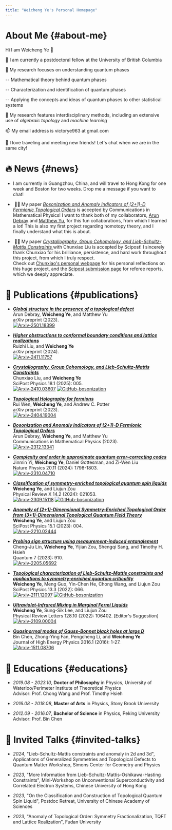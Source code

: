 ```yaml
---
title: "Weicheng Ye's Personal Homepage"
---
```


# About Me {#about-me}

Hi I am Weicheng Ye 👋

🔭 I am currently a postdoctoral fellow at the University of British Columbia

👀 My research focuses on understanding quantum phases

-- Mathematical theory behind quantum phases

-- Characterization and identification of quantum phases

-- Applying the concepts and ideas of quantum phases to other statistical systems

🤔 My research features interdisciplinary methods, including an extensive use of *algebraic topology* and *machine learning*

📫 My email address is victorye963 at gmail.com

💬 I love traveling and meeting new friends! Let's chat when we are in the same city!

<!-- 📝 Check out my [blog](/blogs) for more thoughts and updates! -->

# 🔥 News {#news}

- I am currently in Guangzhou, China, and will travel to Hong Kong for one week and Boston for two weeks. Drop me a message if you want to chat!

- &nbsp;🎉🎉 My paper <a href='https://arxiv.org/abs/2312.13341'><em>Bosonization and Anomaly Indicators of (2+1)-D Fermionic Topological Orders</em><a> is accepted by Communications in Mathematical Physics! I want to thank both of my collaborators, <a href='https://adebray.github.io'>Arun Debray</a> and <a href='https://www.maths.ox.ac.uk/people/matthew.yu'>Matthew Yu</a>, for this fun collaborations, from which I learned a lot! This is also my first project regarding homotopy theory, and I finally understand what this is about.

- &nbsp;🎉🎉 My paper <a href='https://arxiv.org/abs/2410.03607v2'><em>Crystallography, Group Cohomology, and Lieb-Schultz-Mattis Constraints</em> </a> with Chunxiao Liu</a> is accepted by Scipost! I sincerely thank Chunxiao for his brilliance, persistence, and hard work throughout this project, from which I truly respect. <br/>Check out <a href='https://chxliu.github.io/'>Chunxiao's personal webpage</a> for his personal reflections on this huge project, and the <a href='https://scipost.org/submissions/2410.03607v2/'>Scipost submission page</a> for referee reports, which we deeply appreciate. 

# 📝 Publications {#publications}

- ***[Global structure in the presence of a topological defect](https://arxiv.org/abs/2501.18399)*** <br>
  Arun Debray, **Weicheng Ye**, and Matthew Yu <br>
  arXiv preprint (2023). <br>
  <a href="https://arxiv.org/abs/2501.18399" class="no-trailing-icon"><img src="https://img.shields.io/badge/arXiv-2501.18399-b31b1b.svg?style=flat-square" alt="Arxiv-2501.18399"/></a>

- ***[Higher obstructions to conformal boundary conditions and lattice realizations](https://arxiv.org/abs/2411.11757)*** <br>
  Ruizhi Liu, and **Weicheng Ye** <br>
  arXiv preprint (2024). <br>
  <a href="https://arxiv.org/abs/2411.11757" class="no-trailing-icon"><img src="https://img.shields.io/badge/arXiv-2411.11757-b31b1b.svg?style=flat-square" alt="Arxiv-2411.11757"/></a>

- ***[Crystallography, Group Cohomology, and Lieb-Schultz-Mattis Constraints](https://doi.org/10.21468/SciPostPhys.18.5.161)*** <br>
  Chunxiao Liu, and **Weicheng Ye** <br>
  SciPost Physics 18.1 (2025): 005. <br>
  <a href="https://arxiv.org/abs/2410.03607" class="no-trailing-icon"><img src="https://img.shields.io/badge/arXiv-2410.03607-b31b1b.svg?style=flat-square" alt="Arxiv-2410.03607"/></a>  <a href="https://github.com/chxliu/Space-Group-Cohomology-and-LSM" class="no-trailing-icon"><img src="https://img.shields.io/badge/GitHub-LSM3D-181717.svg?style=flat-square" alt="GitHub-bosonization"/></a>


- ***[Topological Holography for fermions](https://arxiv.org/abs/2404.19004)*** <br>
  Rui Wen, **Weicheng Ye**, and Andrew C. Potter <br>
  arXiv preprint (2023). <br>
  <a href="https://arxiv.org/abs/2404.19004" class="no-trailing-icon"><img src="https://img.shields.io/badge/arXiv-2404.19004-b31b1b.svg?style=flat-square" alt="Arxiv-2404.19004"/></a>

- ***[Bosonization and Anomaly Indicators of (2+1)-D Fermionic Topological Orders](https://arxiv.org/abs/2312.13341)*** <br>
  Arun Debray, **Weicheng Ye**, and Matthew Yu <br>
  Communications in Mathematical Physics (2023). <br>
  <a href="https://arxiv.org/abs/2312.13341" class="no-trailing-icon"><img src="https://img.shields.io/badge/arXiv-2312.13341-b31b1b.svg?style=flat-square" alt="Arxiv-2312.13341"/></a>

- ***[Complexity and order in approximate quantum error-correcting codes](https://doi.org/10.1038/s41567-024-02621-x)*** <br>
  Jinmin Yi, **Weicheng Ye**, Daniel Gottesman, and Zi-Wen Liu <br>
  Nature Physics 20.11 (2024): 1798-1803. <br>
  <a href="https://arxiv.org/abs/2310.04710" class="no-trailing-icon"><img src="https://img.shields.io/badge/arXiv-2310.04710-b31b1b.svg?style=flat-square" alt="Arxiv-2310.04710"/></a>

- ***[Classification of symmetry-enriched topological quantum spin liquids](https://doi.org/10.1103/PhysRevX.14.021053)*** <br>
  **Weicheng Ye**, and Liujun Zou <br>
  Physical Review X 14.2 (2024): 021053. <br>
  <a href="https://arxiv.org/abs/2309.15118" class="no-trailing-icon"><img src="https://img.shields.io/badge/arXiv-2309.15118-b31b1b.svg?style=flat-square" alt="Arxiv-2309.15118"/></a>
  <a href="https://github.com/Weicheng-Ye/Classification-of-QSL" class="no-trailing-icon"><img src="https://img.shields.io/badge/GitHub-TQSL-181717.svg?style=flat-square" alt="GitHub-bosonization"/></a>

- ***[Anomaly of (2+1)-Dimensional Symmetry-Enriched Topological Order from (3+1)-Dimensional Topological Quantum Field Theory](https://doi.org/10.21468/SciPostPhys.15.1.004)*** <br>
  **Weicheng Ye**, and Liujun Zou <br>
  SciPost Physics 15.1 (2023): 004. <br>
  <a href="https://arxiv.org/abs/2210.02444" class="no-trailing-icon"><img src="https://img.shields.io/badge/arXiv-2210.02444-b31b1b.svg?style=flat-square" alt="Arxiv-2210.02444"/></a>

- ***[Probing sign structure using measurement-induced entanglement](https://doi.org/10.22331/q-2023-02-02-910)*** <br>
  Cheng-Ju Lin, **Weicheng Ye**, Yijian Zou, Shengqi Sang, and Timothy H. Hsieh <br>
  Quantum 7 (2023): 910. <br>
  <a href="https://arxiv.org/abs/2205.05692" class="no-trailing-icon"><img src="https://img.shields.io/badge/arXiv-2205.05692-b31b1b.svg?style=flat-square" alt="Arxiv-2205.05692"/></a>

- ***[Topological characterization of Lieb-Schultz-Mattis constraints and applications to symmetry-enriched quantum criticality](https://doi.org/10.21468/SciPostPhys.13.3.066)*** <br>
  **Weicheng Ye**, Meng Guo, Yin-Chen He, Chong Wang, and Liujun Zou <br>
  SciPost Physics 13.3 (2022): 066. <br>
  <a href="https://arxiv.org/abs/2111.12097" class="no-trailing-icon"><img src="https://img.shields.io/badge/arXiv-2111.12097-b31b1b.svg?style=flat-square" alt="Arxiv-2111.12097"/></a>
  <a href="https://github.com/Weicheng-Ye/Classification-of-Stiefel-Liquid" class="no-trailing-icon"><img src="https://img.shields.io/badge/GitHub-StiefelLiquid-181717.svg?style=flat-square" alt="GitHub-bosonization"/></a>

- ***[Ultraviolet-Infrared Mixing in Marginal Fermi Liquids](https://doi.org/10.1103/PhysRevLett.128.106402)*** <br>
  **Weicheng Ye**, Sung-Sik Lee, and Liujun Zou <br>
  Physical Review Letters 128.10 (2022): 106402. [Editor's Suggestion] <br>
  <a href="https://arxiv.org/abs/2109.00004" class="no-trailing-icon"><img src="https://img.shields.io/badge/arXiv-2109.00004-b31b1b.svg?style=flat-square" alt="Arxiv-2109.00004"/></a>

- ***[Quasinormal modes of Gauss-Bonnet black holes at large D](https://doi.org/10.1007/JHEP01%282016%29085)*** <br>
  Bin Chen, Zhong-Ying Fan, Pengcheng Li, and **Weicheng Ye** <br>
  Journal of High Energy Physics 2016.1 (2016): 1-27. <br>
  <a href="https://arxiv.org/abs/1511.08706" class="no-trailing-icon"><img src="https://img.shields.io/badge/arXiv-1511.08706-b31b1b.svg?style=flat-square" alt="Arxiv-1511.08706"/></a>

# 📖 Educations {#educations}
- *2019.08 - 2023.10*, **Doctor of Philosophy** in Physics, University of Waterloo/Perimeter Institute of Theoretical Physics <br>
  Advisor: Prof. Chong Wang and Prof. Timothy Hsieh

- *2016.08 - 2018.08*, **Master of Arts** in Physics, Stony Brook University

- *2012.09 - 2016.07*, **Bachelor of Science** in Physics, Peking University <br>
  Advisor: Prof. Bin Chen

# 💬 Invited Talks {#invited-talks}
- *2024*, "Lieb-Schultz-Mattis constraints and anomaly in 2d and 3d", Applications of Generalized Symmetries and Topological Defects to Quantum Matter Workshop, Simons Center for Geometry and Physics

- *2023*, "More Information from Lieb-Schultz-Mattis-Oshikawa-Hasting Constraints", Mini-Workshop on Unconventional Superconductivity and Correlated Electron Systems, Chinese University of Hong Kong

- *2023*, "On the Classification and Construction of Topological Quantum Spin Liquid", Postdoc Retreat, University of Chinese Academy of Sciences

- *2023*, "Anomaly of Topological Order: Symmetry Fractionalization, TQFT and Lattice Realization", Fudan University
